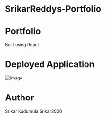 # SrikarReddys-Portfolio

# Portfolio 

Built using React 

# Deployed Application 

![image](https://i.imgur.com/5oRm86E.jpg)


# Author 

Srikar Kudumula 
Srikar2020

